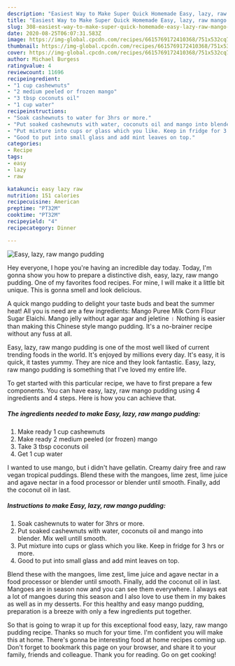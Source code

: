 ```yaml
---
description: "Easiest Way to Make Super Quick Homemade Easy, lazy, raw mango pudding"
title: "Easiest Way to Make Super Quick Homemade Easy, lazy, raw mango pudding"
slug: 308-easiest-way-to-make-super-quick-homemade-easy-lazy-raw-mango-pudding
date: 2020-08-25T06:07:31.583Z
image: https://img-global.cpcdn.com/recipes/6615769172410368/751x532cq70/easy-lazy-raw-mango-pudding-recipe-main-photo.jpg
thumbnail: https://img-global.cpcdn.com/recipes/6615769172410368/751x532cq70/easy-lazy-raw-mango-pudding-recipe-main-photo.jpg
cover: https://img-global.cpcdn.com/recipes/6615769172410368/751x532cq70/easy-lazy-raw-mango-pudding-recipe-main-photo.jpg
author: Michael Burgess
ratingvalue: 4
reviewcount: 11696
recipeingredient:
- "1 cup cashewnuts"
- "2 medium peeled or frozen mango"
- "3 tbsp coconuts oil"
- "1 cup water"
recipeinstructions:
- "Soak cashewnuts to water for 3hrs or more."
- "Put soaked cashewnuts with water, coconuts oil and mango into blender. Mix well untill smooth."
- "Put mixture into cups or glass which you like. Keep in fridge for 3 hrs or more."
- "Good to put into small glass and add mint leaves on top."
categories:
- Recipe
tags:
- easy
- lazy
- raw

katakunci: easy lazy raw 
nutrition: 151 calories
recipecuisine: American
preptime: "PT32M"
cooktime: "PT32M"
recipeyield: "4"
recipecategory: Dinner

---
```



![Easy, lazy, raw mango pudding](https://img-global.cpcdn.com/recipes/6615769172410368/751x532cq70/easy-lazy-raw-mango-pudding-recipe-main-photo.jpg)

Hey everyone, I hope you're having an incredible day today. Today, I'm gonna show you how to prepare a distinctive dish, easy, lazy, raw mango pudding. One of my favorites food recipes. For mine, I will make it a little bit unique. This is gonna smell and look delicious.

A quick mango pudding to delight your taste buds and beat the summer heat! All you is need are a few ingredients: Mango Puree Milk Corn Flour Sugar Elaichi. Mango jelly without agar agar and jeletine । Nothing is easier than making this Chinese style mango pudding. It&#39;s a no-brainer recipe without any fuss at all.

Easy, lazy, raw mango pudding is one of the most well liked of current trending foods in the world. It's enjoyed by millions every day. It's easy, it is quick, it tastes yummy. They are nice and they look fantastic. Easy, lazy, raw mango pudding is something that I've loved my entire life.


To get started with this particular recipe, we have to first prepare a few components. You can have easy, lazy, raw mango pudding using 4 ingredients and 4 steps. Here is how you can achieve that.

<!--inarticleads1-->

##### The ingredients needed to make Easy, lazy, raw mango pudding:

1. Make ready 1 cup cashewnuts
1. Make ready 2 medium peeled (or frozen) mango
1. Take 3 tbsp coconuts oil
1. Get 1 cup water


I wanted to use mango, but i didn&#39;t have gellatin. Creamy dairy free and raw vegan tropical puddings. Blend these with the mangoes, lime zest, lime juice and agave nectar in a food processor or blender until smooth. Finally, add the coconut oil in last. 

<!--inarticleads2-->

##### Instructions to make Easy, lazy, raw mango pudding:

1. Soak cashewnuts to water for 3hrs or more.
1. Put soaked cashewnuts with water, coconuts oil and mango into blender. Mix well untill smooth.
1. Put mixture into cups or glass which you like. Keep in fridge for 3 hrs or more.
1. Good to put into small glass and add mint leaves on top.


Blend these with the mangoes, lime zest, lime juice and agave nectar in a food processor or blender until smooth. Finally, add the coconut oil in last. Mangoes are in season now and you can see them everywhere. I always eat a lot of mangoes during this season and I also love to use them in my bakes as well as in my desserts. For this healthy and easy mango pudding, preparation is a breeze with only a few ingredients put together. 

So that is going to wrap it up for this exceptional food easy, lazy, raw mango pudding recipe. Thanks so much for your time. I'm confident you will make this at home. There's gonna be interesting food at home recipes coming up. Don't forget to bookmark this page on your browser, and share it to your family, friends and colleague. Thank you for reading. Go on get cooking!
